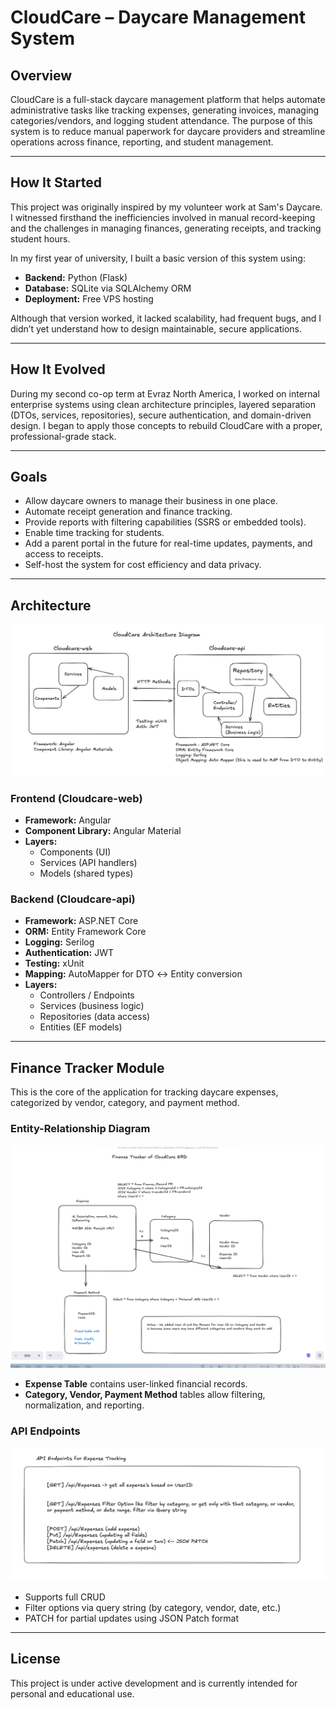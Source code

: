 # CloudCare – Daycare Management System

## Overview

CloudCare is a full-stack daycare management platform that helps automate administrative tasks like tracking expenses, generating invoices, managing categories/vendors, and logging student attendance. The purpose of this system is to reduce manual paperwork for daycare providers and streamline operations across finance, reporting, and student management.

---

## How It Started

This project was originally inspired by my volunteer work at Sam's Daycare. I witnessed firsthand the inefficiencies involved in manual record-keeping and the challenges in managing finances, generating receipts, and tracking student hours.

In my first year of university, I built a basic version of this system using:
- **Backend:** Python (Flask)
- **Database:** SQLite via SQLAlchemy ORM
- **Deployment:** Free VPS hosting

Although that version worked, it lacked scalability, had frequent bugs, and I didn’t yet understand how to design maintainable, secure applications.

---

## How It Evolved

During my second co-op term at Evraz North America, I worked on internal enterprise systems using clean architecture principles, layered separation (DTOs, services, repositories), secure authentication, and domain-driven design. I began to apply those concepts to rebuild CloudCare with a proper, professional-grade stack.

---

## Goals

- Allow daycare owners to manage their business in one place.
- Automate receipt generation and finance tracking.
- Provide reports with filtering capabilities (SSRS or embedded tools).
- Enable time tracking for students.
- Add a parent portal in the future for real-time updates, payments, and access to receipts.
- Self-host the system for cost efficiency and data privacy.

---

## Architecture

![CloudCare Architecture Diagram](./docs/CloudCare_ArchDiagramV1.png)

### Frontend (Cloudcare-web)
- **Framework:** Angular
- **Component Library:** Angular Material
- **Layers:**
  - Components (UI)
  - Services (API handlers)
  - Models (shared types)

### Backend (Cloudcare-api)
- **Framework:** ASP.NET Core
- **ORM:** Entity Framework Core
- **Logging:** Serilog
- **Authentication:** JWT
- **Testing:** xUnit
- **Mapping:** AutoMapper for DTO ↔ Entity conversion
- **Layers:**
  - Controllers / Endpoints
  - Services (business logic)
  - Repositories (data access)
  - Entities (EF models)

---

## Finance Tracker Module

This is the core of the application for tracking daycare expenses, categorized by vendor, category, and payment method.

### Entity-Relationship Diagram

![Finance Tracker ERD](./docs/FinanceTracker_ERDv1.png)

- **Expense Table** contains user-linked financial records.
- **Category, Vendor, Payment Method** tables allow filtering, normalization, and reporting.

### API Endpoints

![Expense API Endpoints](./docs/API_Endpoints_forExpenseTracking.png)

- Supports full CRUD
- Filter options via query string (by category, vendor, date, etc.)
- PATCH for partial updates using JSON Patch format

---

## License

This project is under active development and is currently intended for personal and educational use.